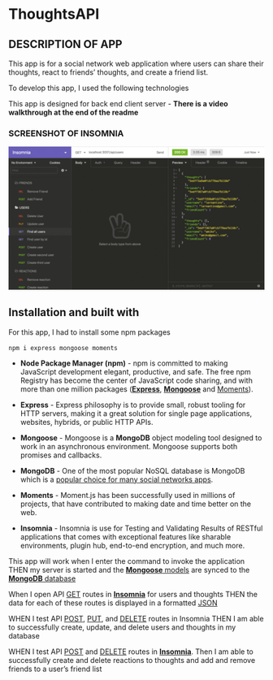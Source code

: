 # ThoughtsAPI


## DESCRIPTION OF APP

This app is for a social network web application where users can share their thoughts, react to friends’ thoughts, and create a friend list.

To develop this app, I used the following technologies

This app is designed for back end client server - **There is a video walkthrough at the end of the readme**

### SCREENSHOT OF INSOMNIA

![NoSQL - Insomnia](./utils/assets/18-nosql-homework-demo-01.gif)


## Installation and built with

For this app, I had to install some npm packages

````
npm i express mongoose moments
````

- **Node Package Manager (npm)** - npm is committed to making JavaScript development elegant, productive, and safe. The free npm Registry has become the center of JavaScript code sharing, and with more than one million packages (<ins>**Express**</ins>, <ins>**Mongoose**</ins> and <ins>Moments</ins>).

- **Express** - Express philosophy is to provide small, robust tooling for HTTP servers, making it a great solution for single page applications, websites, hybrids, or public HTTP APIs.

- **Mongoose** - Mongoose is a **MongoDB** object modeling tool designed to work in an asynchronous environment. Mongoose supports both promises and callbacks.

- **MongoDB** - One of the most popular NoSQL database is MongoDB which is a <ins>popular choice for many social networks apps</ins>.

- **Moments** - Moment.js has been successfully used in millions of projects, that have contributed to making date and time better on the web.

- **Insomnia** - Insomnia is use for Testing and Validating Results of RESTful applications that comes with exceptional features like sharable environments, plugin hub, end-to-end encryption, and much more.

This app will work when I enter the command to invoke the application THEN my server is started and the <ins>**Mongoose** models</ins> are synced to the <ins>**MongoDB** database</ins>

When I open API <ins>GET</ins> routes in <ins>**Insomnia**</ins> for users and thoughts
THEN the data for each of these routes is displayed in a formatted <ins>JSON</ins>

WHEN I test API <ins>POST</ins>, <ins>PUT</ins>, and <ins>DELETE</ins> routes in Insomnia
THEN I am able to successfully create, update, and delete users and thoughts in my database

WHEN I test API <ins>POST</ins> and <ins>DELETE</ins> routes in <ins>**Insomnia**</ins>. Then I am able to successfully create and delete reactions to thoughts and add and remove friends to a user’s friend list
